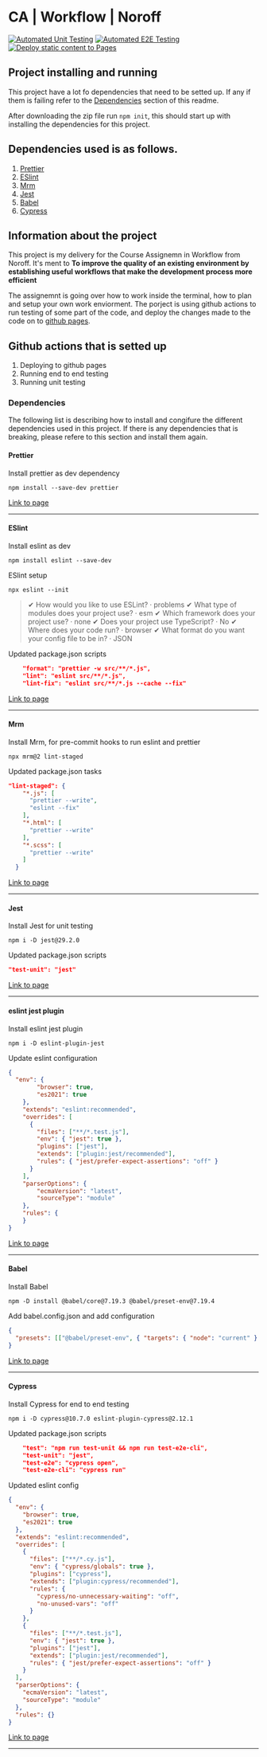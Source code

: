 # CA | Workflow | Noroff

[![Automated Unit Testing](https://github.com/Christonn93/work-flow-ca-social-media-client/actions/workflows/unit_testing.yml/badge.svg?branch=workflow-ca)](https://github.com/Christonn93/work-flow-ca-social-media-client/actions/workflows/unit_testing.yml)
[![Automated E2E Testing](https://github.com/Christonn93/work-flow-ca-social-media-client/actions/workflows/e2e_testing.yml/badge.svg?branch=workflow-ca)](https://github.com/Christonn93/work-flow-ca-social-media-client/actions/workflows/e2e_testing.yml)
[![Deploy static content to Pages](https://github.com/Christonn93/work-flow-ca-social-media-client/actions/workflows/deploy_pages.yml/badge.svg?branch=workflow-ca)](https://github.com/Christonn93/work-flow-ca-social-media-client/actions/workflows/deploy_pages.yml)

## Project installing and running

This project have a lot fo dependencies that need to be setted up. If any if them is failing refer to the [Dependencies](#Dependencies) section of this readme. 


After downloading the zip file run `npm init`, this should start up with installing the dependencies for this project. 


Dependencies used is as follows. 
---

1. [Prettier](https://prettier.io/)
2. [ESlint](https://eslint.org/)
3. [Mrm](https://www.npmjs.com/package/mrm-task-lint-staged)
4. [Jest](https://jestjs.io/)
5. [Babel](https://babeljs.io/)
6. [Cypress](https://www.cypress.io/)

## Information about the project

This project is my delivery for the Course Assignemn in Workflow from Noroff. 
It's ment to **To improve the quality of an existing environment by establishing useful workflows that make the development process more efficient**

The assignemnt is going over how to work inside the terminal, how to plan and setup your own work enviorment. The porject is using github actions to run testing of some part of the code, and deploy the changes made to the code on to [github pages](https://pages.github.com/). 


Github actions that is setted up
---
1. Deploying to github pages
2. Running end to end testing
3. Running unit testing


### Dependencies

The following list is describing how to install and congifure the different dependencies used in this project. If there is any dependencies that is breaking, please refere to this section and install them again. 

#### Prettier

Install prettier as dev dependency

```
npm install --save-dev prettier
```

[Link to page](https://npm.io/package/prettier)

---

#### ESlint

Install eslint as dev

```
npm install eslint --save-dev
```

ESlint setup

```
npx eslint --init
```

> ✔ How would you like to use ESLint? · problems
> ✔ What type of modules does your project use? · esm
> ✔ Which framework does your project use? · none
> ✔ Does your project use TypeScript? · No
> ✔ Where does your code run? · browser
> ✔ What format do you want your config file to be in? · JSON

Updated package.json scripts

```json
    "format": "prettier -w src/**/*.js",
    "lint": "eslint src/**/*.js",
    "lint-fix": "eslint src/**/*.js --cache --fix"
```

[Link to page](https://npm.io/package/eslint)

---

#### Mrm

Install Mrm, for pre-commit hooks to run eslint and prettier

```
npx mrm@2 lint-staged
```

Updated package.json tasks

```json
"lint-staged": {
    "*.js": [
      "prettier --write",
      "eslint --fix"
    ],
    "*.html": [
      "prettier --write"
    ],
    "*.scss": [
      "prettier --write"
    ]
  }
```
[Link to page](https://npm.io/package/mrm)

---

#### Jest

Install Jest for unit testing

```
npm i -D jest@29.2.0
```

Updated package.json scripts

```json
"test-unit": "jest"
```
[Link to page](https://npm.io/package/jest)

---

#### eslint jest plugin

Install eslint jest plugin

```
npm i -D eslint-plugin-jest
```

Update eslint configuration

```json
{
  "env": {
        "browser": true,
        "es2021": true
    },
    "extends": "eslint:recommended",
    "overrides": [
      {
        "files": ["**/*.test.js"],
        "env": { "jest": true },
        "plugins": ["jest"],
        "extends": ["plugin:jest/recommended"],
        "rules": { "jest/prefer-expect-assertions": "off" }
      }
    ],
    "parserOptions": {
        "ecmaVersion": "latest",
        "sourceType": "module"
    },
    "rules": {
    }
}
```
[Link to page](https://npm.io/package/eslint-plugin-jest)

---

#### Babel

Install Babel

```
npm -D install @babel/core@7.19.3 @babel/preset-env@7.19.4
```

Add babel.config.json and add configuration

```json
{
  "presets": [["@babel/preset-env", { "targets": { "node": "current" } }]]
}
```
[Link to page](https://npm.io/package/babel-npm-install)

---

#### Cypress

Install Cypress for end to end testing

```
npm i -D cypress@10.7.0 eslint-plugin-cypress@2.12.1
```

Updated package.json scripts

```json
    "test": "npm run test-unit && npm run test-e2e-cli",
    "test-unit": "jest",
    "test-e2e": "cypress open",
    "test-e2e-cli": "cypress run"
```

Updated eslint config

```json
{
  "env": {
    "browser": true,
    "es2021": true
  },
  "extends": "eslint:recommended",
  "overrides": [
    {
      "files": ["**/*.cy.js"],
      "env": { "cypress/globals": true },
      "plugins": ["cypress"],
      "extends": ["plugin:cypress/recommended"],
      "rules": {
        "cypress/no-unnecessary-waiting": "off",
        "no-unused-vars": "off"
      }
    },
    {
      "files": ["**/*.test.js"],
      "env": { "jest": true },
      "plugins": ["jest"],
      "extends": ["plugin:jest/recommended"],
      "rules": { "jest/prefer-expect-assertions": "off" }
    }
  ],
  "parserOptions": {
    "ecmaVersion": "latest",
    "sourceType": "module"
  },
  "rules": {}
}
```

[Link to page](https://npm.io/package/eslint-plugin-cypress)

---
